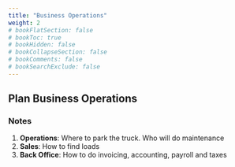 ```yaml
---
title: "Business Operations"
weight: 2
# bookFlatSection: false
# bookToc: true
# bookHidden: false
# bookCollapseSection: false
# bookComments: false
# bookSearchExclude: false
---
```


## Plan Business Operations

### Notes

1. **Operations**: Where to park the truck. Who will do maintenance
2. **Sales**: How to find loads
3. **Back Office**: How to do invoicing, accounting, payroll and taxes